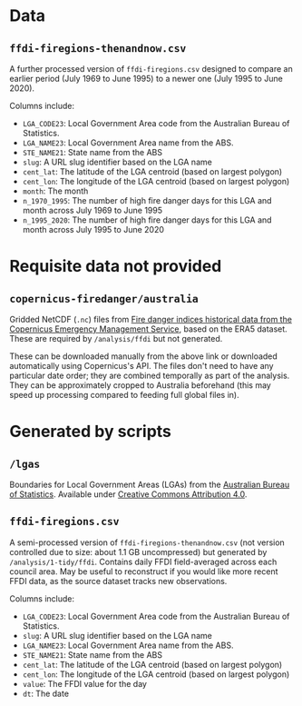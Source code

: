 
# Data

## `ffdi-firegions-thenandnow.csv`

A further processed version of `ffdi-firegions.csv` designed to compare an earlier period (July 1969 to June 1995) to a newer one (July 1995 to June 2020).

Columns include:

- `LGA_CODE23`: Local Government Area code from the Australian Bureau of Statistics.
- `LGA_NAME23`: Local Government Area name from the ABS.
- `STE_NAME21`: State name from the ABS
- `slug`: A URL slug identifier based on the LGA name
- `cent_lat`: The latitude of the LGA centroid (based on largest polygon)
- `cent_lon`: The longitude of the LGA centroid (based on largest polygon)
- `month`: The month
- `n_1970_1995`: The number of high fire danger days for this LGA and month across July 1969 to June 1995
- `n_1995_2020`: The number of high fire danger days for this LGA and month across July 1995 to June 2020

# Requisite data not provided

## `copernicus-firedanger/australia`

Gridded NetCDF (`.nc`) files from [Fire danger indices historical data from the Copernicus Emergency Management Service](https://cds.climate.copernicus.eu/cdsapp#!/dataset/cems-fire-historical-v1?tab=form), based on the ERA5 dataset. These are required by `/analysis/ffdi` but not generated.

These can be downloaded manually from the above link or downloaded automatically using Copernicus's API. The files don't need to have any particular date order; they are combined temporally as part of the analysis. They can be approximately cropped to Australia beforehand (this may speed up processing compared to feeding full global files in).

# Generated by scripts

## `/lgas`

Boundaries for Local Government Areas (LGAs) from the [Australian Bureau of Statistics](https://abs.gov.au/maps). Available under [Creative Commons Attribution 4.0](https://creativecommons.org/licenses/by/4.0).

## `ffdi-firegions.csv`

A semi-processed version of `ffdi-firegions-thenandnow.csv` (not version controlled due to size: about 1.1 GB uncompressed) but generated by `/analysis/1-tidy/ffdi`. Contains daily FFDI field-averaged across each council area. May be useful to reconstruct if you would like more recent FFDI data, as the source dataset tracks new observations.

Columns include:

- `LGA_CODE23`: Local Government Area code from the Australian Bureau of Statistics.
- `slug`: A URL slug identifier based on the LGA name
- `LGA_NAME23`: Local Government Area name from the ABS.
- `STE_NAME21`: State name from the ABS
- `cent_lat`: The latitude of the LGA centroid (based on largest polygon)
- `cent_lon`: The longitude of the LGA centroid (based on largest polygon)
- `value`: The FFDI value for the day
- `dt`: The date
